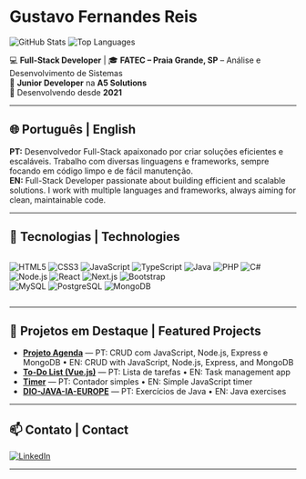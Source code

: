 # Gustavo Fernandes Reis

![GitHub Stats](https://github-readme-stats.vercel.app/api?username=gureispt&show_icons=true&theme=default&hide_border=true&count_private=true)
![Top Languages](https://github-readme-stats.vercel.app/api/top-langs/?username=gureispt&layout=compact&theme=default&hide_border=true)

💻 **Full-Stack Developer** | 🎓 **FATEC – Praia Grande, SP** – Análise e Desenvolvimento de Sistemas  
🚀 **Junior Developer** na **A5 Solutions**  
📅 Desenvolvendo desde **2021**

---

## 🌐 Português | English

**PT:** Desenvolvedor Full-Stack apaixonado por criar soluções eficientes e escaláveis. Trabalho com diversas linguagens e frameworks, sempre focando em código limpo e de fácil manutenção.  
**EN:** Full-Stack Developer passionate about building efficient and scalable solutions. I work with multiple languages and frameworks, always aiming for clean, maintainable code.

---

## 🚀 Tecnologias | Technologies

<div style="display: flex; flex-wrap: wrap; gap: 8px;">
  
![HTML5](https://img.shields.io/badge/HTML5-E34F26?logo=html5&logoColor=fff)
![CSS3](https://img.shields.io/badge/CSS3-1572B6?logo=css3&logoColor=fff)
![JavaScript](https://img.shields.io/badge/JavaScript-F7DF1E?logo=javascript&logoColor=000)
![TypeScript](https://img.shields.io/badge/TypeScript-3178C6?logo=typescript&logoColor=fff)
![Java](https://img.shields.io/badge/Java-007396?logo=java&logoColor=fff)
![PHP](https://img.shields.io/badge/PHP-777BB4?logo=php&logoColor=fff)
![C#](https://img.shields.io/badge/C%23-239120?logo=c-sharp&logoColor=fff)  
![Node.js](https://img.shields.io/badge/Node.js-339933?logo=node.js&logoColor=fff)
![React](https://img.shields.io/badge/React-61DAFB?logo=react&logoColor=000)
![Next.js](https://img.shields.io/badge/Next.js-000?logo=next.js&logoColor=fff)
![Bootstrap](https://img.shields.io/badge/Bootstrap-7952B3?logo=bootstrap&logoColor=fff)  
![MySQL](https://img.shields.io/badge/MySQL-4479A1?logo=mysql&logoColor=fff)
![PostgreSQL](https://img.shields.io/badge/PostgreSQL-4169E1?logo=postgresql&logoColor=fff)
![MongoDB](https://img.shields.io/badge/MongoDB-47A248?logo=mongodb&logoColor=fff)

</div>

---

## 📌 Projetos em Destaque | Featured Projects

- [**Projeto Agenda**](https://github.com/gureispt/Projeto-Agenda) — PT: CRUD com JavaScript, Node.js, Express e MongoDB • EN: CRUD with JavaScript, Node.js, Express, and MongoDB  
- [**To-Do List (Vue.js)**](https://github.com/gureispt/To_Do_List) — PT: Lista de tarefas • EN: Task management app  
- [**Timer**](https://github.com/gureispt/Timer) — PT: Contador simples • EN: Simple JavaScript timer  
- [**DIO-JAVA-IA-EUROPE**](https://github.com/gureispt/DIO-JAVA-IA-EUROPE) — PT: Exercícios de Java • EN: Java exercises  

---

## 📫 Contato | Contact

[![LinkedIn](https://img.shields.io/badge/-LinkedIn-0A66C2?logo=linkedin&logoColor=fff)](https://www.linkedin.com/in/gustavo-fernandes-reis-91742a226/)  

---
